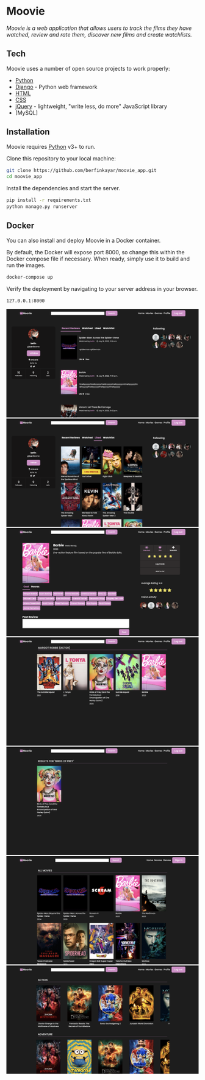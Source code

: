  # Moovie
_Moovie is a web application that allows users to track the films they have watched, review and rate them, discover new films and create watchlists._

## Tech

Moovie uses a number of open source projects to work properly:

- [Python] 
- [Django] - Python web framework
- [HTML] 
- [CSS] 
- [jQuery] - lightweight, "write less, do more" JavaScript library
- [MySQL] 

## Installation

Moovie requires [Python] v3+ to run.

Clone this repository to your local machine:

```sh
git clone https://github.com/berfinkayar/moovie_app.git
cd moovie_app
```

Install the dependencies and start the server.

```sh
pip install -r requirements.txt
python manage.py runserver
```

## Docker

You can also install and deploy Moovie in a Docker container.

By default, the Docker will expose port 8000, so change this within the
Docker compose file if necessary. When ready, simply use it to build and 
run the images.

```sh
docker-compose up
```

Verify the deployment by navigating to your server address in your browser.

```sh
127.0.0.1:8000
```
![pic1](screenshots/moovie_4.png)
![pic2](screenshots/moovie_6.png)
![pic3](screenshots/moovie_5.png)
![pic4](screenshots/moovie_3.png)
![pic5](screenshots/moovie_1.png)
![pic6](screenshots/moovie_7.png)
![pic7](screenshots/moovie_2.png)

[//]: # (These are reference links used in the body of this note and get stripped out when the markdown processor does its job.)

   [Python]: <https://www.python.org>
   [Django]: <https://www.djangoproject.com>
   [HTML]: <https://html.com>
   [CSS]: <https://en.wikipedia.org/wiki/CSS>
   [jQuery]: <http://jquery.com>

